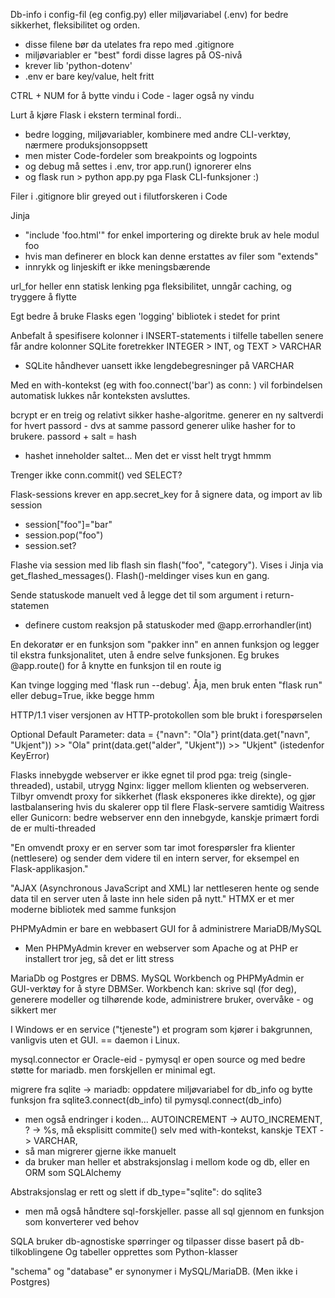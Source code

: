 Db-info i config-fil (eg config.py) eller miljøvariabel (.env) for bedre sikkerhet, fleksibilitet og orden.
* disse filene bør da utelates fra repo med .gitignore
* miljøvariabler er "best" fordi disse lagres på OS-nivå
* krever lib 'python-dotenv'
* .env er bare key/value, helt fritt

CTRL + NUM for å bytte vindu i Code - lager også ny vindu

Lurt å kjøre Flask i ekstern terminal fordi..
* bedre logging, miljøvariabler, kombinere med andre CLI-verktøy, nærmere produksjonsoppsett
* men mister Code-fordeler som breakpoints og logpoints
* og debug må settes i .env, tror app.run() ignorerer elns
* og flask run > python app.py pga Flask CLI-funksjoner :)

Filer i .gitignore blir greyed out i filutforskeren i Code

Jinja
* "include 'foo.html'" for enkel importering og direkte bruk av hele modul foo
* hvis man definerer en block kan denne erstattes av filer som "extends"
* innrykk og linjeskift er ikke meningsbærende

url_for heller enn statisk lenking pga fleksibilitet, unngår caching, og tryggere å flytte

Egt bedre å bruke Flasks egen 'logging' bibliotek i stedet for print

Anbefalt å spesifisere kolonner i INSERT-statements i tilfelle tabellen senere får andre kolonner
SQLite foretrekker INTEGER > INT, og TEXT > VARCHAR
* SQLite håndhever uansett ikke lengdebegresninger på VARCHAR

Med en with-kontekst (eg with foo.connect('bar') as conn: ) vil forbindelsen automatisk lukkes når konteksten avsluttes.

bcrypt er en treig og relativt sikker hashe-algoritme. generer en ny saltverdi for hvert passord - dvs at samme passord generer ulike hasher for to brukere. passord + salt = hash
* hashet inneholder saltet... Men det er visst helt trygt hmmm

Trenger ikke conn.commit() ved SELECT?

Flask-sessions krever en app.secret_key for å signere data, og import av lib session
* session["foo"]="bar"
* session.pop("foo")
* session.set?

Flashe via session med lib flash sin flash("foo", "category"). Vises i Jinja via get_flashed_messages(). Flash()-meldinger vises kun en gang.

Sende statuskode manuelt ved å legge det til som argument i return-statemen
* definere custom reaksjon på statuskoder med @app.errorhandler(int)

En dekoratør er en funksjon som "pakker inn" en annen funksjon og legger til ekstra funksjonalitet, uten å endre selve funksjonen. Eg brukes @app.route() for å knytte en funksjon til en route ig

Kan tvinge logging med 'flask run --debug'. Åja, men bruk enten "flask run" eller debug=True, ikke begge hmm

HTTP/1.1 viser versjonen av HTTP-protokollen som ble brukt i forespørselen

Optional Default Parameter: 
data = {"navn": "Ola"}
print(data.get("navn", "Ukjent"))  >> "Ola"
print(data.get("alder", "Ukjent"))  >> "Ukjent" (istedenfor KeyError)

Flasks innebygde webserver er ikke egnet til prod pga: treig (single-threaded), ustabil, utrygg
Nginx: ligger mellom klienten og webserveren. Tilbyr omvendt proxy for sikkerhet (flask eksponeres ikke direkte), og gjør lastbalansering hvis du skalerer opp til flere Flask-servere samtidig
Waitress eller Gunicorn: bedre webserver enn den innebgyde, kanskje primært fordi de er multi-threaded

"En omvendt proxy er en server som tar imot forespørsler fra klienter (nettlesere) og sender dem videre til en intern server, for eksempel en Flask-applikasjon."

"AJAX (Asynchronous JavaScript and XML) lar nettleseren hente og sende data til en server uten å laste inn hele siden på nytt."
HTMX er et mer moderne bibliotek med samme funksjon

PHPMyAdmin er bare en webbasert GUI for å administrere MariaDB/MySQL
* Men PHPMyAdmin krever en webserver som Apache og at PHP er installert tror jeg, så det er litt stress

MariaDb og Postgres er DBMS. MySQL Workbench og PHPMyAdmin er GUI-verktøy for å styre DBMSer. 
Workbench kan: skrive sql (for deg), generere modeller og tilhørende kode, administrere bruker, overvåke - og sikkert mer

I Windows er en service ("tjeneste") et program som kjører i bakgrunnen, vanligvis uten et GUI. == daemon i Linux.

mysql.connector er Oracle-eid - pymysql er open source og med bedre støtte for mariadb. men forskjellen er minimal egt.  

migrere fra sqlite -> mariadb: oppdatere miljøvariabel for db_info og bytte funksjon fra sqlite3.connect(db_info) til pymysql.connect(db_info)
* men også endringer i koden... AUTOINCREMENT -> AUTO_INCREMENT, ? -> %s, må eksplisitt commite() selv med with-kontekst, kanskje TEXT -> VARCHAR, 
* så man migrerer gjerne ikke manuelt
* da bruker man heller et abstraksjonslag i mellom kode og db, eller en ORM som SQLAlchemy

Abstraksjonslag er rett og slett if db_type="sqlite": do sqlite3
* men må også håndtere sql-forskjeller. passe all sql gjennom en funksjon som konverterer ved behov

SQLA bruker db-agnostiske spørringer og tilpasser disse basert på db-tilkoblingene
Og tabeller opprettes som Python-klasser

"schema" og "database" er synonymer i MySQL/MariaDB. (Men ikke i Postgres)